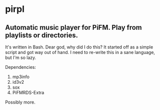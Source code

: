 # pirpl
Automatic music player for PiFM. Play from playlists or directories.
---
It's written in Bash. Dear god, why did I do this? It started off as a simple script and got way out of hand. I need to re-write this in a sane language, but I'm so lazy.

Dependencies: 
1. mp3info
2. id3v2
3. sox
4. PiFMRDS-Extra 

Possibly more.
